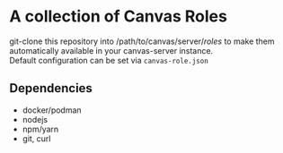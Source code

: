 # A collection of Canvas Roles

git-clone this repository into /path/to/canvas/server/*roles* to make them automatically available in your canvas-server instance.  
Default configuration can be set via `canvas-role.json`

## Dependencies

- docker/podman
- nodejs
- npm/yarn
- git, curl

